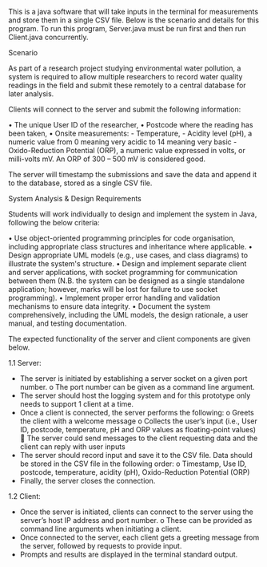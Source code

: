 This is a java software that will take inputs in the terminal for measurements and store them in a single CSV file.
Below is the scenario and details for this program. To run this program, Server.java must be run first and then run Client.java concurrently.

Scenario

As part of a research project studying environmental water pollution, a system is required to allow multiple researchers to record water quality readings in the field and submit these remotely to a central database for later analysis.

Clients will connect to the server and submit the following information:

  •	The unique User ID of the researcher,
  •	Postcode where the reading has been taken,
  •	Onsite measurements: 
    -	Temperature,
    -	Acidity level (pH), a numeric value from 0 meaning very acidic to 14 meaning very basic
    -	Oxido-Reduction Potential (ORP), a numeric value expressed in volts, or milli-volts mV.  An ORP of 300 – 500 mV is            considered good.

The server will timestamp the submissions and save the data and append it to the database, stored as a single CSV file.


System Analysis & Design Requirements

Students will work individually to design and implement the system in Java, following the below criteria:

  •	Use object-oriented programming principles for code organisation, including appropriate class structures and inheritance where applicable.
  •	Design appropriate UML models (e.g., use cases, and class diagrams) to illustrate the system's structure.
  •	Design and implement separate client and server applications, with socket programming for communication between them          (N.B. the system can be designed as a single standalone application; however, marks will be lost for failure to use           socket programming).
  •	Implement proper error handling and validation mechanisms to ensure data integrity.
  •	Document the system comprehensively, including the UML models, the design rationale, a user manual, and testing               documentation.



The expected functionality of the server and client components are given below.

1.1 Server:
  -	The server is initiated by establishing a server socket on a given port number. 
      o	The port number can be given as a command line argument.
  -	The server should host the logging system and for this prototype only needs to support 1 client at a time.
  -	Once a client is connected, the server performs the following:
      o	Greets the client with a welcome message 
      o	Collects the user’s input (i.e., User ID, postcode, temperature, pH and ORP values as floating-point values)
          	The server could send messages to the client requesting data and the client can reply with user inputs
  -	The server should record input and save it to the CSV file.  Data should be stored in the CSV file in the following order:
      o	Timestamp, Use ID, postcode, temperature, acidity (pH), Oxido-Reduction Potential (ORP)
  -	Finally, the server closes the connection.

1.2 Client:
  -	Once the server is initiated, clients can connect to the server using the server’s host IP address and port number. 
      o	These can be provided as command line arguments when initiating a client.
  -	Once connected to the server, each client gets a greeting message from the server, followed by requests to provide input.
  -	Prompts and results are displayed in the terminal standard output.
